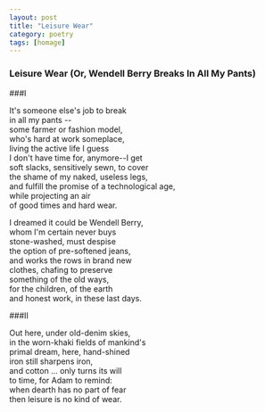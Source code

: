 ```yaml
---
layout: post
title: "Leisure Wear"
category: poetry
tags: [homage]
---
```


### Leisure Wear (Or, Wendell Berry Breaks In All My Pants)

###I

It's someone else's job to break  
in all my pants --  
some farmer or fashion model,  
who's hard at work someplace,  
living the active life I guess  
I don't have time for, anymore--I get  
soft slacks, sensitively sewn, to cover  
the shame of my naked, useless legs,  
and fulfill the promise of a technological age,  
while projecting an air  
of good times and hard wear.  

I dreamed it could be Wendell Berry,  
whom I'm certain never buys  
stone-washed, must despise  
the option of pre-softened jeans,  
and works the rows in brand new  
clothes, chafing to preserve  
something of the old ways,  
for the children, of the earth  
and honest work, in these last days.  


###II

Out here, under old-denim skies,  
in the worn-khaki fields of mankind's  
primal dream, here, hand-shined  
iron still sharpens iron,  
and cotton ... only turns its will  
to time, for Adam to remind:  
when dearth has no part of fear  
then leisure is no kind of wear.  

